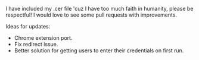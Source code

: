 I have included my .cer file 'cuz I have too much faith in humanity, please be respectful!
I would love to see some pull requests with improvements.

Ideas for updates:
- Chrome extension port.
- Fix redirect issue.
- Better solution for getting users to enter their credentials on first run.

